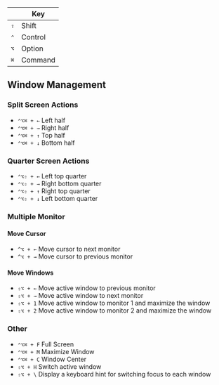 |           |  Key           |
| --------- | -------------- |
| <kbd>⇧</kbd> | Shift       |
| <kbd>⌃</kbd> | Control   	 |
| <kbd>⌥</kbd> | Option 		 |
| <kbd>⌘</kbd> | Command   	 |

## Window Management


### Split Screen Actions

* `⌃⌥⌘ + ←` Left half
* `⌃⌥⌘ + →` Right half
* `⌃⌥⌘ + ↑` Top half
* `⌃⌥⌘ + ↓`	Bottom half

### Quarter Screen Actions

* `⌃⌥⇧ + ←` Left top quarter
* `⌃⌥⇧ + →` Right bottom quarter
* `⌃⌥⇧ + ↑` Right top quarter
* `⌃⌥⇧ + ↓` Left bottom quarter

### Multiple Monitor

#### Move Cursor

* `^⌥ + ←` Move cursor to next monitor
* `^⌥ + →` Move cursor to previous monitor

#### Move Windows

* `⇧⌥ + ←` Move active window to previous monitor
* `⇧⌥ + →` Move active window to next monitor
* `⇧⌥ + 1` Move active window to monitor 1 and maximize the window
* `⇧⌥ + 2` Move active window to monitor 2 and maximize the window


### Other

* `⌃⌥⌘ + F` Full Screen
* `⌃⌥⌘ + M` Maximize Window
* `⌃⌥⌘ + C` Window Center
* `⇧⌥ + H`  Switch active window
* `⇧⌥ + \`  Display a keyboard hint for switching focus to each window

